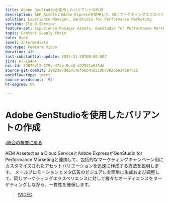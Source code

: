 ```yaml
---
title: Adobe GenStudioを使用したバリアントの作成
description: AEM AssetsとAdobe Expressを使用して、同じマーケティングエクスペリエンスを促進するために使用されるメールおよびメタ広告で使用するアセットバリエーションを作成するユースケースを説明します。
solution: Experience Manager, GenStudio for Performance Marketing
version: Cloud Service
feature-set: Experience Manager Assets, GenStudio for Performance Marketing
topic: Content Supply Chain
role: User
level: Intermediate
doc-type: Feature Video
duration: 416
last-substantial-update: 2024-11-20T00:00:00Z
jira: KT-16484
exl-id: 338762f2-179a-47ab-8ca8-d22921a0354d
source-git-commit: 39e23e7d05dc76f96b41051db83e2bb6141e7cc5
workflow-type: tm+mt
source-wordcount: '93'
ht-degree: 0%

---
```


# Adobe GenStudioを使用したバリアントの作成

[‹統合の概要に戻る](./overview.md)

AEM Assetsのas a Cloud ServiceとAdobe ExpressがGenStudio for Performance Marketingと連携して、包括的なマーケティングキャンペーン用にカスタマイズされたアセットバリエーションを迅速に作成する方法を説明します。 メールプロモーションとメタ広告のビジュアルを簡単に生成および調整して、同じマーケティングエクスペリエンスに対して様々なオーディエンスをターゲティングしながら、一貫性を確保します。

>[!VIDEO](https://video.tv.adobe.com/v/3439266/?learn=on)
